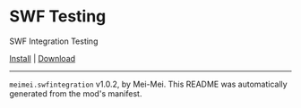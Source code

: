 # SWF Testing

SWF Integration Testing

[Install](https://hitman-resources.netlify.app/smf-install-link/https://github.com/protonalialol/swf-integration/releases/latest/download/mod.framework.zip) | [Download](https://github.com/protonalialol/swf-integration/releases/latest/download/mod.framework.zip)

---

`meimei.swfintegration` v1.0.2, by Mei-Mei. This README was automatically generated from the mod's manifest.
